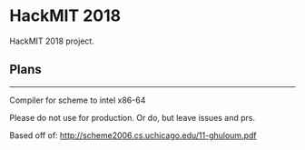 # HackMIT 2018

HackMIT 2018 project.

## Plans

---

Compiler for scheme to intel x86-64

Please do not use for production.
Or do, but leave issues and prs.

Based off of:
http://scheme2006.cs.uchicago.edu/11-ghuloum.pdf
